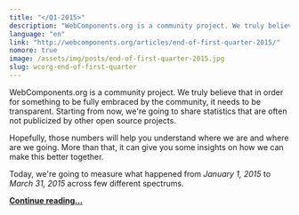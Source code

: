 ```yaml
---
title: "</Q1-2015>"
description: "WebComponents.org is a community project. We truly believe that in order for something to be fully embraced by the community, it needs to be transparent. Starting from now, we're going to share statistics that are often not publicized by other open source projects."
language: "en"
link: "http://webcomponents.org/articles/end-of-first-quarter-2015/"
nomore: true
image: /assets/img/posts/end-of-first-quarter-2015.jpg
slug: wcorg-end-of-first-quarter
---
```


WebComponents.org is a community project. We truly believe that in order for something to be fully embraced by the community, it needs to be transparent. Starting from now, we're going to share statistics that are often not publicized by other open source projects.

Hopefully, those numbers will help you understand where we are and where are we going. More than that, it can give you some insights on how we can make this better together.

Today, we're going to measure what happened from *January 1, 2015* to *March 31, 2015* across few different spectrums.

**[Continue reading…](http://webcomponents.org/articles/end-of-first-quarter-2015/)**